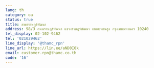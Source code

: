 ```yaml
---
lang: th
category: oa
status: true
title: สาขาราษฎร์พัฒนา
address: 98/3 ถนนราษฎร์พัฒนา แขวงราษฎร์พัฒนา เขตสะพานสูง กรุงเทพมหานคร 10240
tel_display: 02-102-9462
tel: '021029462'
line_display: '@thamc_rpn'
line_url: https://lin.ee/aND0I0k
email: customer.rpn@thamc.co.th
code: '16'
---
```

